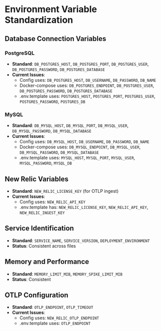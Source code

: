 # Environment Variable Standardization

## Database Connection Variables

### PostgreSQL
- **Standard**: `DB_POSTGRES_HOST`, `DB_POSTGRES_PORT`, `DB_POSTGRES_USER`, `DB_POSTGRES_PASSWORD`, `DB_POSTGRES_DATABASE`
- **Current Issues**:
  - Config uses: `DB_POSTGRES_HOST`, `DB_USERNAME`, `DB_PASSWORD`, `DB_NAME`
  - Docker-compose uses: `DB_POSTGRES_ENDPOINT`, `DB_POSTGRES_USER`, `DB_POSTGRES_PASSWORD`, `DB_POSTGRES_DATABASE`
  - .env.template uses: `POSTGRES_HOST`, `POSTGRES_PORT`, `POSTGRES_USER`, `POSTGRES_PASSWORD`, `POSTGRES_DB`

### MySQL
- **Standard**: `DB_MYSQL_HOST`, `DB_MYSQL_PORT`, `DB_MYSQL_USER`, `DB_MYSQL_PASSWORD`, `DB_MYSQL_DATABASE`
- **Current Issues**:
  - Config uses: `DB_MYSQL_HOST`, `DB_USERNAME`, `DB_PASSWORD`, `DB_NAME`
  - Docker-compose uses: `DB_MYSQL_ENDPOINT`, `DB_MYSQL_USER`, `DB_MYSQL_PASSWORD`, `DB_MYSQL_DATABASE`
  - .env.template uses: `MYSQL_HOST`, `MYSQL_PORT`, `MYSQL_USER`, `MYSQL_PASSWORD`, `MYSQL_DB`

## New Relic Variables
- **Standard**: `NEW_RELIC_LICENSE_KEY` (for OTLP ingest)
- **Current Issues**:
  - Config uses: `NEW_RELIC_API_KEY`
  - .env.template has: `NEW_RELIC_LICENSE_KEY`, `NEW_RELIC_API_KEY`, `NEW_RELIC_INGEST_KEY`

## Service Identification
- **Standard**: `SERVICE_NAME`, `SERVICE_VERSION`, `DEPLOYMENT_ENVIRONMENT`
- **Status**: Consistent across files

## Memory and Performance
- **Standard**: `MEMORY_LIMIT_MIB`, `MEMORY_SPIKE_LIMIT_MIB`
- **Status**: Consistent

## OTLP Configuration
- **Standard**: `OTLP_ENDPOINT`, `OTLP_TIMEOUT`
- **Current Issues**:
  - Config uses: `NEW_RELIC_OTLP_ENDPOINT`
  - .env.template uses: `OTLP_ENDPOINT`